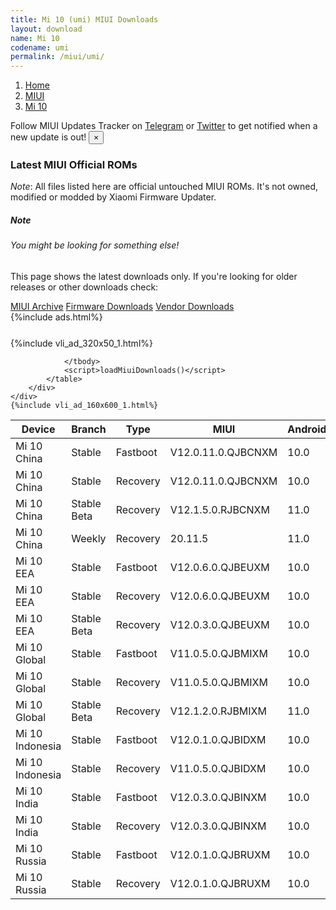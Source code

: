 ```yaml
---
title: Mi 10 (umi) MIUI Downloads
layout: download
name: Mi 10
codename: umi
permalink: /miui/umi/
---
```

<nav aria-label="breadcrumb">
    <ol class="breadcrumb">
        <li class="breadcrumb-item"><a href="/">Home</a></li>
        <li class="breadcrumb-item"><a href="/miui/">MIUI</a></li>
        <li class="breadcrumb-item active" aria-current="page"><a href="/miui/umi/">Mi 10</a></li>
    </ol>
</nav>
<div class="alert alert-primary alert-dismissible fade show" role="alert">
    Follow MIUI Updates Tracker on <a href="https://t.me/MIUIUpdatesTracker" class="alert-link">Telegram</a>
     or <a href="https://twitter.com/MiFwUpdater" class="alert-link">Twitter</a> to get notified when a new update is out!
    <button type="button" class="close" data-dismiss="alert" aria-label="Close">
        <span aria-hidden="true">&times;</span>
    </button>
</div>

### Latest MIUI Official ROMs
*Note*: All files listed here are official untouched MIUI ROMs. It's not owned, modified or modded by Xiaomi Firmware Updater.
<div class="card">
  <div class="card-body">
    <h5 class="card-title">Note</h5>
    <h6 class="card-subtitle mb-2 text-muted">You might be looking for something else!</h6>
    <p class="card-text">This page shows the latest downloads only.
     If you're looking for older releases or other downloads check:</p>
    <a href="/archive/miui/umi/" class="card-link">MIUI Archive</a>
    <a href="/firmware/umi/" class="card-link">Firmware Downloads</a>
    <a href="/vendor/umi/" class="card-link">Vendor Downloads</a>
  </div>
</div>
{%include ads.html%}
<div class="row justify-content-center">
    <div class="col-10">
        <div class="table-responsive-md" style="margin-top: 25px;">
            {%include vli_ad_320x50_1.html%}
            <table id="miui" class="display dt-responsive nowrap compact table table-striped table-hover table-sm">
                <thead class="thead-dark">
                    <tr>
                        <th data-ref="device">Device</th>
                        <th data-ref="branch">Branch</th>
                        <th data-ref="type">Type</th>
                        <th data-ref="miui">MIUI</th>
                        <th data-ref="android">Android</th>
                        <th data-ref="size">Size</th>
                        <th data-ref="size">Date</th>
                        <th data-ref="link">Link</th>
                    </tr>
                </thead>
                <tbody>
                <tr><td>Mi 10 China</td><td>Stable</td><td>Fastboot</td><td>V12.0.11.0.QJBCNXM</td><td>10.0</td><td>4.7 GB</td><td>2020-10-20</td><td><a href="/miui/umi/stable/V12.0.11.0.QJBCNXM/">Download</a></td></tr>
<tr><td>Mi 10 China</td><td>Stable</td><td>Recovery</td><td>V12.0.11.0.QJBCNXM</td><td>10.0</td><td>3.7 GB</td><td>2020-10-27</td><td><a href="/miui/umi/stable/V12.0.11.0.QJBCNXM/">Download</a></td></tr>
<tr><td>Mi 10 China</td><td>Stable Beta</td><td>Recovery</td><td>V12.1.5.0.RJBCNXM</td><td>11.0</td><td>3.7 GB</td><td>2020-09-30</td><td><a href="/miui/umi/stable beta/V12.1.5.0.RJBCNXM/">Download</a></td></tr>
<tr><td>Mi 10 China</td><td>Weekly</td><td>Recovery</td><td>20.11.5</td><td>11.0</td><td>3.9 GB</td><td>2020-11-05</td><td><a href="/miui/umi/weekly/20.11.5/">Download</a></td></tr>
<tr><td>Mi 10 EEA</td><td>Stable</td><td>Fastboot</td><td>V12.0.6.0.QJBEUXM</td><td>10.0</td><td>4.7 GB</td><td>2020-10-20</td><td><a href="/miui/umi/stable/V12.0.6.0.QJBEUXM/">Download</a></td></tr>
<tr><td>Mi 10 EEA</td><td>Stable</td><td>Recovery</td><td>V12.0.6.0.QJBEUXM</td><td>10.0</td><td>3.0 GB</td><td>2020-10-28</td><td><a href="/miui/umi/stable/V12.0.6.0.QJBEUXM/">Download</a></td></tr>
<tr><td>Mi 10 EEA</td><td>Stable Beta</td><td>Recovery</td><td>V12.0.3.0.QJBEUXM</td><td>10.0</td><td>2.9 GB</td><td>2020-09-21</td><td><a href="/miui/umi/stable beta/V12.0.3.0.QJBEUXM/">Download</a></td></tr>
<tr><td>Mi 10 Global</td><td>Stable</td><td>Fastboot</td><td>V11.0.5.0.QJBMIXM</td><td>10.0</td><td>4.3 GB</td><td>2020-05-25</td><td><a href="/miui/umi/stable/V11.0.5.0.QJBMIXM/">Download</a></td></tr>
<tr><td>Mi 10 Global</td><td>Stable</td><td>Recovery</td><td>V11.0.5.0.QJBMIXM</td><td>10.0</td><td>2.7 GB</td><td>2020-06-12</td><td><a href="/miui/umi/stable/V11.0.5.0.QJBMIXM/">Download</a></td></tr>
<tr><td>Mi 10 Global</td><td>Stable Beta</td><td>Recovery</td><td>V12.1.2.0.RJBMIXM</td><td>11.0</td><td>3.0 GB</td><td>2020-09-04</td><td><a href="/miui/umi/stable beta/V12.1.2.0.RJBMIXM/">Download</a></td></tr>
<tr><td>Mi 10 Indonesia</td><td>Stable</td><td>Fastboot</td><td>V12.0.1.0.QJBIDXM</td><td>10.0</td><td>4.7 GB</td><td>2020-07-31</td><td><a href="/miui/umi/stable/V12.0.1.0.QJBIDXM/">Download</a></td></tr>
<tr><td>Mi 10 Indonesia</td><td>Stable</td><td>Recovery</td><td>V11.0.5.0.QJBIDXM</td><td>10.0</td><td>2.7 GB</td><td>2020-07-17</td><td><a href="/miui/umi/stable/V11.0.5.0.QJBIDXM/">Download</a></td></tr>
<tr><td>Mi 10 India</td><td>Stable</td><td>Fastboot</td><td>V12.0.3.0.QJBINXM</td><td>10.0</td><td>3.8 GB</td><td>2020-09-16</td><td><a href="/miui/umi/stable/V12.0.3.0.QJBINXM/">Download</a></td></tr>
<tr><td>Mi 10 India</td><td>Stable</td><td>Recovery</td><td>V12.0.3.0.QJBINXM</td><td>10.0</td><td>2.9 GB</td><td>2020-10-14</td><td><a href="/miui/umi/stable/V12.0.3.0.QJBINXM/">Download</a></td></tr>
<tr><td>Mi 10 Russia</td><td>Stable</td><td>Fastboot</td><td>V12.0.1.0.QJBRUXM</td><td>10.0</td><td>4.6 GB</td><td>2020-07-28</td><td><a href="/miui/umi/stable/V12.0.1.0.QJBRUXM/">Download</a></td></tr>
<tr><td>Mi 10 Russia</td><td>Stable</td><td>Recovery</td><td>V12.0.1.0.QJBRUXM</td><td>10.0</td><td>2.9 GB</td><td>2020-08-06</td><td><a href="/miui/umi/stable/V12.0.1.0.QJBRUXM/">Download</a></td></tr>

                </tbody>
                <script>loadMiuiDownloads()</script>
            </table>
        </div>
    </div>
    {%include vli_ad_160x600_1.html%}
</div>
